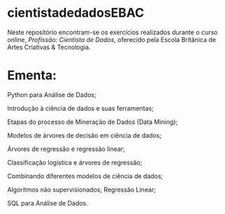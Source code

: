 # cientistadedadosEBAC
Neste repositório encontram-se os exercícios realizados
durante o curso online, *Profissão: Cientista de Dados*,
oferecido pela Escola Britânica de Artes Criativas & Tecnologia.

# Ementa:

Python para Análise de Dados; 

Introdução à ciência de dados e suas ferramentas; 

Etapas do processo de Mineração de Dados (Data Mining); 

Modelos de árvores de decisão em ciência de dados; 

Árvores de regressão e regressão linear; 

Classificação logística e árvores de regressão; 

Combinando diferentes modelos de ciência de dados; 

Algoritmos não supervisionados; Regressão Linear; 

SQL para Análise de Dados.
